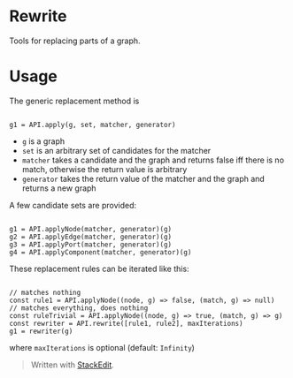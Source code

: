 # Rewrite

Tools for replacing parts of a graph.

# Usage

The generic replacement method is

<pre><code>
g1 = API.apply(g, set, matcher, generator)
</code></pre>

<ul>
<li><code>g</code> is a graph</li>
<li><code>set</code> is an arbitrary set of candidates for the matcher</li>
<li><code>matcher</code> takes a candidate and the graph and returns false iff there is no match, otherwise the return value is arbitrary</li>
<li><code>generator</code> takes the return value of the matcher and the graph and returns a new graph
</ul>

A few candidate sets are provided:

<pre><code>
g1 = API.applyNode(matcher, generator)(g)
g2 = API.applyEdge(matcher, generator)(g)
g3 = API.applyPort(matcher, generator)(g)
g4 = API.applyComponent(matcher, generator)(g)
</code></pre>

These replacement rules can be iterated like this:

<pre><code>
// matches nothing
const rule1 = API.applyNode((node, g) => false, (match, g) => null)
// matches everything, does nothing
const ruleTrivial = API.applyNode((node, g) => true, (match, g) => g)
const rewriter = API.rewrite([rule1, rule2], maxIterations)
g1 = rewriter(g)
</code></pre>

where <code>maxIterations</code> is optional (default: <code>Infinity</code>)

> Written with [StackEdit](https://stackedit.io/).
